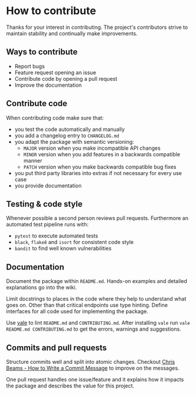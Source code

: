 # How to contribute

Thanks for your interest in contributing. The project's contributors strive to
maintain stability and continually make improvements.

## Ways to contribute

- Report bugs
- Feature request opening an issue
- Contribute code by opening a pull request
- Improve the documentation

## Contribute code

When contributing code make sure that:
- you test the code automatically and manually
- you add a changelog entry to `CHANGELOG.md`
- you adapt the package with semantic versioning:
  - `MAJOR` version when you make incompatible API changes
  - `MINOR` version when you add features in a backwards compatible manner
  - `PATCH` version when you make backwards compatible bug fixes
- you put third party libraries into extras if not necessary for every use case
- you provide documentation

## Testing & code style

Whenever possible a second person reviews pull requests.
Furthermore an automated test pipeline runs with:
- `pytest` to execute automated tests
- `black`, `flake8` and `isort` for consistent code style
- `bandit` to find well known vulnerabilities

## Documentation

Document the package within `README.md`.
Hands-on examples and detailed explanations go into the wiki.

Limit docstrings to places in the code where they help to understand what goes
on. Other than that critical endpoints use type hinting. Define interfaces for
all code used for implementing the package.

Use [vale](https://vale.sh/) to lint `README.md` and `CONTRIBUTING.md`. After
installing `vale` run `vale README.md CONTRIBUTING.md` to get the errors,
warnings and suggestions.

## Commits and pull requests

Structure commits well and split into atomic changes.
Checkout [Chris Beams - How to Write a Commit Message](https://chris.beams.io/posts/git-commit/#seven-rules)
to improve on the messages.

One pull request handles one issue/feature and it explains
how it impacts the package and describes the value for this project.
